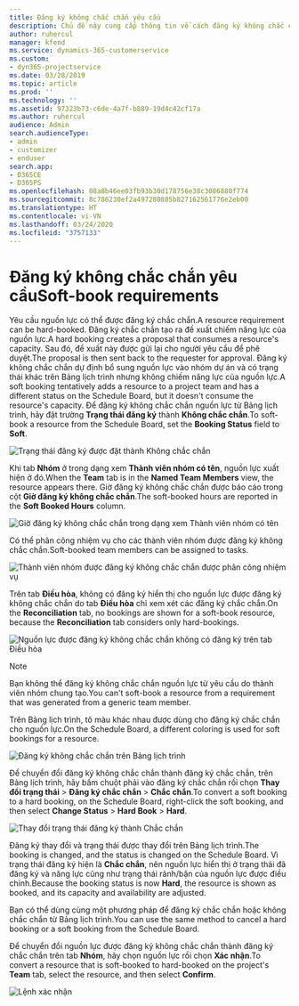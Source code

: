 ```yaml
---
title: Đăng ký không chắc chắn yêu cầu
description: Chủ đề này cung cấp thông tin về cách đăng ký không chắc chắn yêu cầu.
author: ruhercul
manager: kfend
ms.service: dynamics-365-customerservice
ms.custom:
- dyn365-projectservice
ms.date: 03/28/2019
ms.topic: article
ms.prod: ''
ms.technology: ''
ms.assetid: 97323b73-c6de-4a7f-b889-19d4c42cf17a
ms.author: ruhercul
audience: Admin
search.audienceType:
- admin
- customizer
- enduser
search.app:
- D365CE
- D365PS
ms.openlocfilehash: 08a8b46ee03fb93b30d178756e38c3086880f774
ms.sourcegitcommit: 8c786230ef2a497280885b827162561776e2eb00
ms.translationtype: HT
ms.contentlocale: vi-VN
ms.lasthandoff: 03/24/2020
ms.locfileid: "3757133"
---
```

# <a name="soft-book-requirements"></a><span data-ttu-id="e491b-103">Đăng ký không chắc chắn yêu cầu</span><span class="sxs-lookup"><span data-stu-id="e491b-103">Soft-book requirements</span></span>

<span data-ttu-id="e491b-104">Yêu cầu nguồn lực có thể được đăng ký chắc chắn.</span><span class="sxs-lookup"><span data-stu-id="e491b-104">A resource requirement can be hard-booked.</span></span> <span data-ttu-id="e491b-105">Đăng ký chắc chắn tạo ra đề xuất chiếm năng lực của nguồn lực.</span><span class="sxs-lookup"><span data-stu-id="e491b-105">A hard booking creates a proposal that consumes a resource's capacity.</span></span> <span data-ttu-id="e491b-106">Sau đó, đề xuất này được gửi lại cho người yêu cầu để phê duyệt.</span><span class="sxs-lookup"><span data-stu-id="e491b-106">The proposal is then sent back to the requester for approval.</span></span> <span data-ttu-id="e491b-107">Đăng ký không chắc chắn dự định bổ sung nguồn lực vào nhóm dự án và có trạng thái khác trên Bảng lịch trình nhưng không chiếm năng lực của nguồn lực.</span><span class="sxs-lookup"><span data-stu-id="e491b-107">A soft booking tentatively adds a resource to a project team and has a different status on the Schedule Board, but it doesn't consume the resource's capacity.</span></span> <span data-ttu-id="e491b-108">Để đăng ký không chắc chắn nguồn lực từ Bảng lịch trình, hãy đặt trường **Trạng thái đăng ký** thành **Không chắc chắn**.</span><span class="sxs-lookup"><span data-stu-id="e491b-108">To soft-book a resource from the Schedule Board, set the **Booking Status** field to **Soft**.</span></span>

![Trạng thái đăng ký được đặt thành Không chắc chắn](media/Resource-Management-image77.png)

<span data-ttu-id="e491b-110">Khi tab **Nhóm** ở trong dạng xem **Thành viên nhóm có tên**, nguồn lực xuất hiện ở đó.</span><span class="sxs-lookup"><span data-stu-id="e491b-110">When the **Team** tab is in the **Named Team Members** view, the resource appears there.</span></span> <span data-ttu-id="e491b-111">Giờ đăng ký không chắc chắn được báo cáo trong cột **Giờ đăng ký không chắc chắn**.</span><span class="sxs-lookup"><span data-stu-id="e491b-111">The soft-booked hours are reported in the **Soft Booked Hours** column.</span></span>

![Giờ đăng ký không chắc chắn trong dạng xem Thành viên nhóm có tên](media/Resource-Management-image78.png)

<span data-ttu-id="e491b-113">Có thể phân công nhiệm vụ cho các thành viên nhóm được đăng ký không chắc chắn.</span><span class="sxs-lookup"><span data-stu-id="e491b-113">Soft-booked team members can be assigned to tasks.</span></span>

![Thành viên nhóm được đăng ký không chắc chắn được phân công nhiệm vụ](media/Resource-Management-image79.png)

<span data-ttu-id="e491b-115">Trên tab **Điều hòa**, không có đăng ký hiển thị cho nguồn lực được đăng ký không chắc chắn do tab **Điều hòa** chỉ xem xét các đăng ký chắc chắn.</span><span class="sxs-lookup"><span data-stu-id="e491b-115">On the **Reconciliation** tab, no bookings are shown for a soft-book resource, because the **Reconciliation** tab considers only hard-bookings.</span></span>

![Nguồn lực được đăng ký không chắc chắn không có đăng ký trên tab Điều hòa](media/Resource-Management-image80.png)

> [!NOTE]
> <span data-ttu-id="e491b-117">Bạn không thể đăng ký không chắc chắn nguồn lực từ yêu cầu do thành viên nhóm chung tạo.</span><span class="sxs-lookup"><span data-stu-id="e491b-117">You can't soft-book a resource from a requirement that was generated from a generic team member.</span></span>

<span data-ttu-id="e491b-118">Trên Bảng lịch trình, tô màu khác nhau được dùng cho đăng ký chắc chắn cho nguồn lực.</span><span class="sxs-lookup"><span data-stu-id="e491b-118">On the Schedule Board, a different coloring is used for soft bookings for a resource.</span></span>

![Đăng ký không chắc chắn trên Bảng lịch trình](media/Resource-Management-image81.png)

<span data-ttu-id="e491b-120">Để chuyển đổi đăng ký không chắc chắn thành đăng ký chắc chắn, trên Bảng lịch trình, hãy bấm chuột phải vào đăng ký chắc chắn rồi chọn **Thay đổi trạng thái** \> **Đăng ký chắc chắn** \> **Chắc chắn**.</span><span class="sxs-lookup"><span data-stu-id="e491b-120">To convert a soft booking to a hard booking, on the Schedule Board, right-click the soft booking, and then select **Change Status** \> **Hard Book** \> **Hard**.</span></span>

![Thay đổi trạng thái đăng ký thành Chắc chắn](media/Resource-Management-image82.png)

<span data-ttu-id="e491b-122">Đăng ký thay đổi và trạng thái được thay đổi trên Bảng lịch trình.</span><span class="sxs-lookup"><span data-stu-id="e491b-122">The booking is changed, and the status is changed on the Schedule Board.</span></span> <span data-ttu-id="e491b-123">Vì trạng thái đăng ký hiện là **Chắc chắn**, nên nguồn lực hiển thị ở trạng thái đã đăng ký và năng lực cũng như trạng thái rảnh/bận của nguồn lực được điều chỉnh.</span><span class="sxs-lookup"><span data-stu-id="e491b-123">Because the booking status is now **Hard**, the resource is shown as booked, and its capacity and availability are adjusted.</span></span>

<span data-ttu-id="e491b-124">Bạn có thể dùng cùng một phương pháp để đăng ký chắc chắn hoặc không chắc chắn từ Bảng lịch trình.</span><span class="sxs-lookup"><span data-stu-id="e491b-124">You can use the same method to cancel a hard booking or a soft booking from the Schedule Board.</span></span>

<span data-ttu-id="e491b-125">Để chuyển đổi nguồn lực được đăng ký không chắc chắn thành đăng ký chắc chắn trên tab **Nhóm**, hãy chọn nguồn lực rồi chọn **Xác nhận**.</span><span class="sxs-lookup"><span data-stu-id="e491b-125">To convert a resource that is soft-booked to hard-booked on the project's **Team** tab, select the resource, and then select **Confirm**.</span></span>

![Lệnh xác nhận](media/Resource-Management-image83.png)
